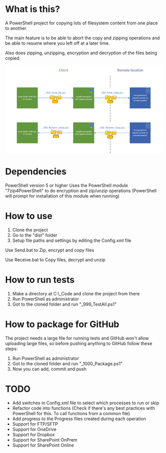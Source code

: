 # What is this?
A PowerShell project for copying lots of filesystem content from one place to another.

The main feature is to be able to abort the copy and zipping operations and be able to resume where you left off at a later time.

Also does zipping, unzipping, encryption and decryption of the files being copied.

![Sketch](/_Docs/Sketch.png?raw=true "Sketch")

# Dependencies
PowerShell version 5 or higher
Uses the PowerShell module "7zip4PowerShell" to do encryption and zip/unzip operations (PowerShell will prompt for installation of this module when running)

# How to use
1. Clone the project
2. Go to the "dist" folder
3. Setup file paths and settings by editing the Config.xml file

Use Send.bat to Zip, encrypt and copy files

Use Receive.bat to Copy files, decrypt and unzip

# How to run tests
1. Make a directory at C:\\_Code and clone the project from there
2. Run PowerShell as administrator
3. Got to the cloned folder and run "_999_TestAll.ps1"

# How to package for GitHub
The project needs a large file for running tests and GitHub won't allow uploading large files, so before pushing anything to GitHub follow these steps:
1. Run PowerShell as administrator
2. Got to the cloned folder and run "_1000_Package.ps1"
3. Now you can add, commit and push

# TODO
- Add switches in Config.xml file to select which processes to run or skip
- Refactor code into functions (Check if there's any best practices with PowerShell for this. To call functions from a common file)
- Add progress to the Progress files created during each operation
- Support for FTP/SFTP
- Support for OneDrive
- Support for Dropbox
- Support for SharePoint OnPrem
- Support for SharePoint Online
